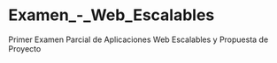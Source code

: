 # Examen_-_Web_Escalables
Primer Examen Parcial de Aplicaciones Web Escalables y Propuesta de Proyecto
